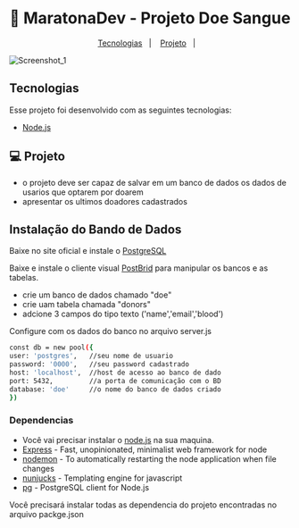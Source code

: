 <h1 align="center">
    🚀 MaratonaDev - Projeto Doe Sangue
</h1>

<p align="center">
  <a href="#-tecnologias">Tecnologias</a>&nbsp;&nbsp;&nbsp;|&nbsp;&nbsp;&nbsp;
  <a href="#-projeto">Projeto</a>&nbsp;&nbsp;&nbsp;|&nbsp;&nbsp;&nbsp;
</p>

![Screenshot_1](https://user-images.githubusercontent.com/43863949/74798768-6f660c00-52ad-11ea-8582-5e43ab301145.png)

## Tecnologias

Esse projeto foi desenvolvido com as seguintes tecnologias:

- [Node.js](https://nodejs.org/en/)

## 💻 Projeto

- o projeto deve ser capaz de salvar em um banco de dados os dados de usarios que optarem por doarem
- apresentar os ultimos doadores cadastrados

## Instalação do Bando de Dados

Baixe no site oficial e instale o [PostgreSQL](https://www.postgresql.org/download/)

Baixe e instale o cliente visual [PostBrid](https://www.electronjs.org/apps/postbird) para manipular os bancos e as tabelas.

- crie um banco de dados chamado "doe"
- crie uam tabela chamada "donors"
- adcione 3 campos do tipo texto ('name','email','blood')

Configure com os dados do banco no arquivo server.js

```sh
const db = new pool({   
user: 'postgres',   //seu nome de usuario    
password: '0000',   //seu password cadastrado    
host: 'localhost',  //host de acesso ao banco de dado    
port: 5432,         //a porta de comunicação com o BD    
database: 'doe'     //o nome do banco de dados criado
})
```
### Dependencias
- Você vai precisar instalar o [node.js](https://nodejs.org/pt-br/) na sua maquina.
- [Express](https://www.npmjs.com/package/express) - Fast, unopinionated, minimalist web framework for node
- [nodemon](https://www.npmjs.com/package/nodemon) - To automatically restarting the node application when file changes
- [nunjucks](https://www.npmjs.com/package/nunjucks) - Templating engine for javascript
- [pg](https://www.npmjs.com/package/pg) - PostgreSQL client for Node.js
 
Você precisará instalar todas as dependencia do projeto encontradas no arquivo packge.json